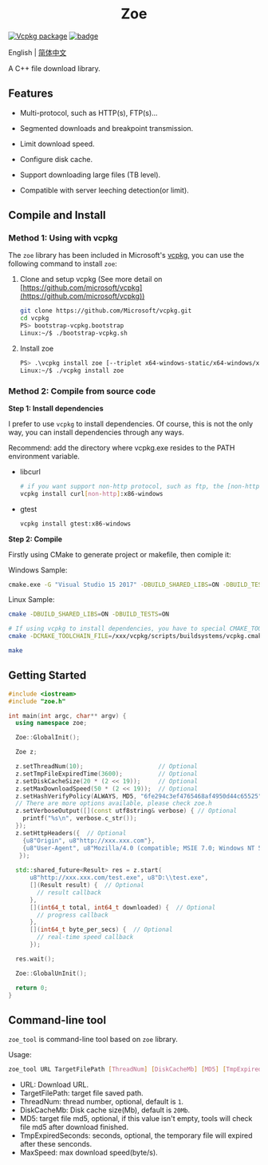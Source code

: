 <h1 align="center">Zoe</h1>

[![Vcpkg package](https://img.shields.io/badge/Vcpkg-package-blueviolet)](https://github.com/microsoft/vcpkg/tree/master/ports/zoe)
[![badge](https://img.shields.io/badge/license-GUN-blue)](https://github.com/winsoft666/zoe/blob/master/LICENSE)

English | [ 简体中文](README_ch.md)

A C++ file download library.

## Features

- Multi-protocol, such as HTTP(s), FTP(s)...

- Segmented downloads and breakpoint transmission.
  
- Limit download speed.

- Configure disk cache.

- Support downloading large files (TB level).

- Compatible with server leeching detection(or limit).

## Compile and Install

### Method 1: Using with vcpkg

The `zoe` library has been included in Microsoft's [vcpkg](https://github.com/microsoft/vcpkg/tree/master/ports/zoe), you can use the following command to install `zoe`:

1. Clone and setup vcpkg (See more detail on [https://github.com/microsoft/vcpkg](https://github.com/microsoft/vcpkg))

    ```bash
    git clone https://github.com/Microsoft/vcpkg.git
    cd vcpkg
    PS> bootstrap-vcpkg.bootstrap
    Linux:~/$ ./bootstrap-vcpkg.sh
    ```

2. Install zoe
    ```bash
    PS> .\vcpkg install zoe [--triplet x64-windows-static/x64-windows/x64-windows-static-md and etc...]
    Linux:~/$ ./vcpkg install zoe
    ```


### Method 2: Compile from source code

**Step 1: Install dependencies**

I prefer to use `vcpkg` to install dependencies. Of course, this is not the only way, you can install dependencies through any ways.

Recommend: add the directory where vcpkg.exe resides to the PATH environment variable.

- libcurl

  ```bash
  # if you want support non-http protocol, such as ftp, the [non-http] option must be specified.
  vcpkg install curl[non-http]:x86-windows
  ```

- gtest

  ```bash
  vcpkg install gtest:x86-windows
  ```

**Step 2: Compile**

Firstly using CMake to generate project or makefile, then comiple it:

Windows Sample:

```bash
cmake.exe -G "Visual Studio 15 2017" -DBUILD_SHARED_LIBS=ON -DBUILD_TESTS=ON -S %~dp0 -B %~dp0build
```

Linux Sample:

```bash
cmake -DBUILD_SHARED_LIBS=ON -DBUILD_TESTS=ON

# If using vcpkg to install dependencies, you have to special CMAKE_TOOLCHAIN_FILE
cmake -DCMAKE_TOOLCHAIN_FILE=/xxx/vcpkg/scripts/buildsystems/vcpkg.cmake -DVCPKG_TARGET_TRIPLET=x64-linux -DBUILD_SHARED_LIBS=ON -DBUILD_TESTS=ON

make
```

## Getting Started
```cpp
#include <iostream>
#include "zoe.h"

int main(int argc, char** argv) {
  using namespace zoe;

  Zoe::GlobalInit();

  Zoe z;

  z.setThreadNum(10);                     // Optional
  z.setTmpFileExpiredTime(3600);          // Optional
  z.setDiskCacheSize(20 * (2 << 19));     // Optional
  z.setMaxDownloadSpeed(50 * (2 << 19));  // Optional
  z.setHashVerifyPolicy(ALWAYS, MD5, "6fe294c3ef4765468af4950d44c65525"); // Optional, support MD5, CRC32, SHA256
  // There are more options available, please check zoe.h
  z.setVerboseOutput([](const utf8string& verbose) { // Optional
    printf("%s\n", verbose.c_str());
  });
  z.setHttpHeaders({  // Optional
    {u8"Origin", u8"http://xxx.xxx.com"},
    {u8"User-Agent", u8"Mozilla/4.0 (compatible; MSIE 7.0; Windows NT 5.1)"}
   });
  
  std::shared_future<Result> res = z.start(
      u8"http://xxx.xxx.com/test.exe", u8"D:\\test.exe",
      [](Result result) {  // Optional
        // result callback
      },
      [](int64_t total, int64_t downloaded) {  // Optional
        // progress callback
      },
      [](int64_t byte_per_secs) {  // Optional
        // real-time speed callback
      });

  res.wait();

  Zoe::GlobalUnInit();

  return 0;
}
```

## Command-line tool

`zoe_tool` is command-line tool based on `zoe` library. 

Usage:

```bash
zoe_tool URL TargetFilePath [ThreadNum] [DiskCacheMb] [MD5] [TmpExpiredSeconds] [MaxSpeed]
```

- URL: Download URL.
- TargetFilePath: target file saved path.
- ThreadNum: thread number, optional, default is `1`.
- DiskCacheMb: Disk cache size(Mb), default is `20Mb`.
- MD5: target file md5, optional, if this value isn't empty, tools will check file md5 after download finished.
- TmpExpiredSeconds: seconds, optional, the temporary file will expired after these senconds.
- MaxSpeed: max download speed(byte/s).
